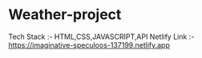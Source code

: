 # Weather-project
Tech Stack :- HTML,CSS,JAVASCRIPT,API
Netlify Link :- https://imaginative-speculoos-137199.netlify.app
